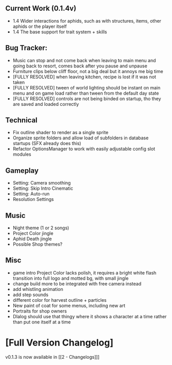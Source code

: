 

## Current Work (0.1.4v)
- 1.4 Wider interactions for aphids, such as with structures, items, other aphids or the player itself
- 1.4 The base support for trait system + skills

## Bug Tracker:

- Music can stop and not come back when leaving to main menu and going back to resort, comes back after you pause and unpause
- Furniture clips below cliff floor, not a big deal but it annoys me big time
- [FULLY RESOLVED] when leaving kitchen, recipe is lost if it was not taken
- [FULLY RESOLVED] tween of world lighting should be instant on main menu and on game load rather than tween from the default day state
- [FULLY RESOLVED] controls are not being binded on startup, tho they are saved and loaded correctly 

## Technical
- Fix outline shader to render as a single sprite
- Organize sprite folders and allow load of subfolders in database startups (SFX already does this)
- Refactor OptionsManager to work with easily adjustable config slot modules
## Gameplay
- Setting: Camera smoothing
- Setting: Skip Intro Cinematic
- Setting: Auto-run
- Resolution Settings
## Music
- Night theme (1 or 2 songs)
- Project Color jingle
- Aphid Death jingle
- Possible Shop themes?
## Misc
- game intro Project Color lacks polish, it requires a bright white flash transition into full logo and motted bg, with small jingle
- change build more to be integrated with free camera instead
- add whistling animation
- add step sounds
- different color for harvest outline + particles
- New paint of coat for some menus, including new art
- Portraits for shop owners
- DIalog should use that thingy where it shows a character at a time rather than put one itself at a time
# [Full Version Changelog]

v0.1.3 is now available in [[2 - Changelogs]]]